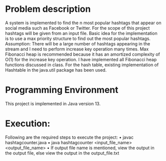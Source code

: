 
# Problem description
A system is implemented to find the n most popular hashtags that appear on social media such as Facebook or Twitter. For the scope of this project hashtags will be given from an input file. Basic idea for the implementation is to use a max priority structure to find out the most popular hashtags.
Assumption: There will be a large number of hashtags appearing in the stream and I need to perform increase key operation many times. Max Fibonacci heap is recommended because it has an amortized complexity of O(1) for the increase key operation. I have implemented all Fibonacci heap functions discussed in class. For the hash table, existing implementation of Hashtable in the java.util package has been used.

# Programming Environment
This project is implemented in Java version 13.

# Execution:
Following are the required steps to execute the project:
• javac hashtagcounter.java
• java hashtagcounter <input_file_name> <output_file_name>
• If output file name is mentioned, view the output in the output file, else view the output
in the output_file.txt

